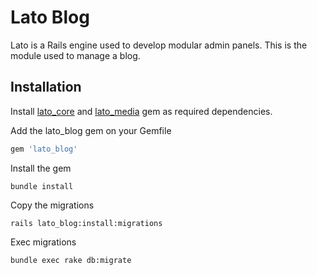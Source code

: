 # Lato Blog

Lato is a Rails engine used to develop modular admin panels. This is the module used to manage a blog.

## Installation

Install [lato_core](https://github.com/ideonetwork/lato-core) and [lato_media](https://github.com/ideonetwork/lato-media) gem as required dependencies.

Add the lato_blog gem on your Gemfile

```ruby
gem 'lato_blog'
```

Install the gem

```console
bundle install
```

Copy the migrations

```console
rails lato_blog:install:migrations
```

Exec migrations

```console
bundle exec rake db:migrate
```
